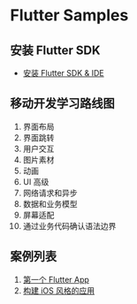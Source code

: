 # Flutter Samples

## 安装 Flutter SDK

- [安装 Flutter SDK & IDE](./docs/install-flutter-sdk.md)

## 移动开发学习路线图

1. 界面布局
2. 界面跳转
3. 用户交互
4. 图片素材
5. 动画
6. UI 高级
7. 网络请求和异步
8. 数据和业务模型
9. 屏幕适配
10. 通过业务代码确认语法边界

## 案例列表

1. [第一个 Flutter App](./docs/001-first-flutter-app.md)
2. [构建 iOS 风格的应用](./docs/002-cupertino-app.md)
